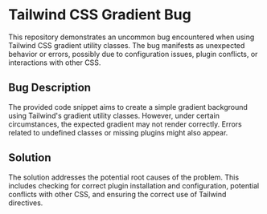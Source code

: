 # Tailwind CSS Gradient Bug

This repository demonstrates an uncommon bug encountered when using Tailwind CSS gradient utility classes.  The bug manifests as unexpected behavior or errors, possibly due to configuration issues, plugin conflicts, or interactions with other CSS.

## Bug Description

The provided code snippet aims to create a simple gradient background using Tailwind's gradient utility classes. However, under certain circumstances, the expected gradient may not render correctly.  Errors related to undefined classes or missing plugins might also appear.

## Solution

The solution addresses the potential root causes of the problem.  This includes checking for correct plugin installation and configuration, potential conflicts with other CSS, and ensuring the correct use of Tailwind directives.